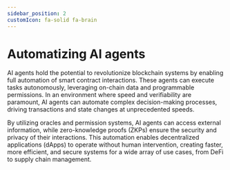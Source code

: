 ```yaml
---
sidebar_position: 2
customIcon: fa-solid fa-brain
---
```


# Automatizing AI agents

AI agents hold the potential to revolutionize blockchain systems by enabling full automation of smart contract interactions. These agents can execute tasks autonomously, leveraging on-chain data and programmable permissions. In an environment where speed and verifiability are paramount, AI agents can automate complex decision-making processes, driving transactions and state changes at unprecedented speeds.

By utilizing oracles and permission systems, AI agents can access external information, while zero-knowledge proofs (ZKPs) ensure the security and privacy of their interactions. This automation enables decentralized applications (dApps) to operate without human intervention, creating faster, more efficient, and secure systems for a wide array of use cases, from DeFi to supply chain management.
